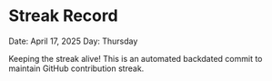 # Streak Record

Date: April 17, 2025
Day: Thursday

Keeping the streak alive! This is an automated backdated commit to maintain GitHub contribution streak.